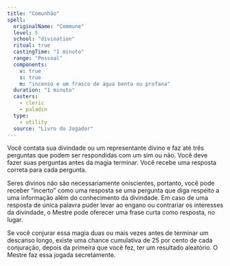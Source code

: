 ```yaml
---
title: "Comunhão"
spell:
  originalName: "Commune"
  level: 5
  school: "divination"
  ritual: true
  castingTime: "1 minuto"
  range: "Pessoal"
  components:
    v: true
    s: true
    m: "incenso e um frasco de água benta ou profana"
  duration: "1 minuto"
  casters:
    - cleric
    - paladin
  type:
    - utility
  source: "Livro do Jogador"
---
```


Você contata sua divindade ou um representante divino e faz até três perguntas que podem ser respondidas com um sim ou não. Você deve fazer suas perguntas antes da magia terminar. Você recebe uma resposta correta para cada pergunta.

Seres divinos não são necessariamente oniscientes, portanto, você pode receber “incerto” como uma resposta se uma pergunta que diga respeito a uma informação além do conhecimento da divindade. Em caso de uma resposta de única palavra puder levar ao engano ou contrariar os interesses da divindade, o Mestre pode oferecer uma frase curta como resposta, no lugar.

Se você conjurar essa magia duas ou mais vezes antes de terminar um descanso longo, existe uma chance cumulativa de 25 por cento de cada conjuração, depois da primeira que você fez, ter um resultado aleatório. O Mestre faz essa jogada secretamente.
